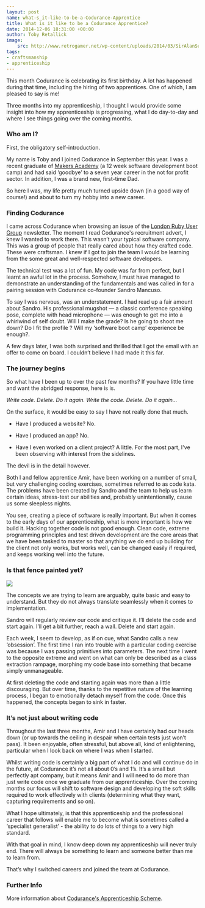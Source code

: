 ```yaml
---
layout: post
name: what-s_it-like-to-be-a-Codurance-Apprentice
title: What is it like to be a Codurance Apprentice?
date: 2014-12-06 18:31:00 +00:00
author: Toby Retallick
image:
    src: http://www.retrogamer.net/wp-content/uploads/2014/03/SirAlanSugarWith464.png
tags:
- craftsmanship
- apprenticeship
---
```


This month Codurance is celebrating its first birthday. A lot has happened during that time, including the hiring of two apprentices. One of which, I am pleased to say is me!

Three months into my apprenticeship, I thought I would provide some insight into how my apprenticeship is progressing, what I do day-to-day and where I see things going over the coming months.

### Who am I?

First, the obligatory self-introduction.

My name is Toby and I joined Codurance in September this year. I was a recent graduate of [Makers Academy](http://www.makersacademy.com) (a 12 week software development boot camp) and had said ‘goodbye’ to a seven year career in the not for profit sector. In addition, I was a brand new, first-time Dad.

So here I was, my life pretty much turned upside down (in a good way of course!) and about to turn my hobby into a new career.

### Finding Codurance

I came across Codurance when browsing an issue of the [London Ruby User Group](http://lrug.org) newsletter. The moment I read Codurance's recruitment advert, I knew I wanted to work there. This wasn’t your typical software company. This was a group of people that really cared about how they crafted code. These were craftsman. I knew if I got to join the team I would be learning from the some great and well-respected software developers.

The technical test was a lot of fun. My code was far from perfect, but I learnt an awful lot in the process. Somehow, I must have managed to demonstrate an understanding of the fundamentals and was called in for a pairing session with Codurance co-founder Sandro Mancuso.

To say I was nervous, was an understatement. I had read up a fair amount about Sandro. His professional mugshot &mdash; a classic conference speaking pose, complete with head microphone &mdash; was enough to get me into a whirlwind of self doubt. Will I make the grade? Is he going to shoot me down?  Do I fit the profile ? Will my ‘software boot camp’ experience be enough?.

A few days later, I was both surprised and thrilled that I got the email with an offer to come on board. I couldn’t believe I had made it this far.

### The journey begins

So what have I been up to over the past few months? If you have little time and  want the abridged response, here is is.

<em>Write code. Delete. Do it again. Write the code. Delete. Do it again...</em>

On the surface, it would be easy to say I have not really done that much.

* Have I produced a website? No.

* Have I produced an app? No.

* Have I even worked on a client project? A little. For the most part, I've been observing with interest from the sidelines.

The devil is in the detail however.

Both I and fellow apprentice Amir, have been working on a number of small, but very challenging coding exercises, sometimes referred to as code kata. The problems have been created by Sandro and the team to help us learn certain ideas, stress-test our abilities and, probably unintentionally, cause us some sleepless nights.

You see, creating a piece of software is really important. But when it comes to the early days of our apprenticeship, what is more important is how we build it. Hacking together code is not good enough. Clean code, extreme programming principles and test driven development are the core areas that we have been tasked to master so that anything we do end up building for the client not only works, but works well, can be changed easily if required, and keeps working well into the future.

### Is that fence painted yet?

![](http://www.jeffgothelf.com/blog/wp-content/uploads/2011/07/Daniel-Larusso-Ralph-Macchio.jpg)

The concepts we are trying to learn are arguably, quite basic and easy to understand. But they do not always translate seamlessly when it comes to implementation.

Sandro will regularly review our code and critique it. I’ll delete the code and start again. I’ll get a bit further, reach a wall. Delete and start again.

Each week, I seem to develop, as if on cue, what Sandro calls a new ‘obsession’. The first time I ran into trouble with a particular coding exercise was because I was passing primitives into parameters. The next time I went to the opposite extreme and went on what can only be described as a class extraction rampage, morphing my code base into something that became simply unmanageable.

At first deleting the code and starting again was more than a little discouraging. But over time, thanks to the repetitive nature of the learning process, I began to emotionally detach myself from the code. Once this happened, the concepts began to sink in faster.

### It’s not just about writing code

Throughout the last three months, Amir and I have certainly had our heads down (or up towards the ceiling in despair when certain tests just won’t pass). It been enjoyable, often stressful, but above all, kind of enlightening, particular when I look back on where I was when I started.

Whilst writing code is certainly a big part of what I do and will continue do in the future, at Codurance it’s not all about 0’s and 1’s. It’s a small but perfectly apt company, but it means Amir and I will need to do more than just write code once we graduate from our apprenticeship. Over the coming months our focus will shift to software design and developing  the soft skills required to work effectively with clients (determining what they want, capturing requirements and so on).

What I hope ultimately, is that this apprenticeship and the professional career that follows will enable me to become what is sometimes called a ‘specialist generalist’ - the ability to do lots of things to a very high standard.

With that goal in mind, I know deep down my apprenticeship will never truly end. There will always be something to learn and someone better than me to learn from.

That’s why I switched careers and joined the team at Codurance.

### Further Info
More information about [Codurance's Apprenticeship Scheme](http://codurance.com/careers/apprentice/).